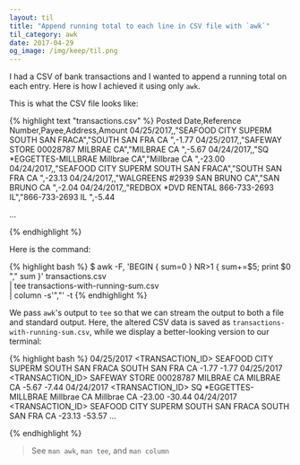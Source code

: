 ```yaml
---
layout: til
title: "Append running total to each line in CSV file with `awk`"
til_category: awk
date: 2017-04-29
og_image: /img/keep/til.png
---
```


I had a CSV of bank transactions and I wanted to append a running total on each entry. Here is how I achieved it using only `awk`.

This is what the CSV file looks like:

{% highlight text "transactions.csv" %}
Posted Date,Reference Number,Payee,Address,Amount
04/25/2017,<TRANSACTION ID>,"SEAFOOD CITY SUPERM SOUTH SAN FRACA","SOUTH SAN FRA CA ",-1.77
04/25/2017,<TRANSACTION ID>,"SAFEWAY STORE 00028787 MILBRAE CA","MILBRAE       CA ",-5.67
04/24/2017,<TRANSACTION ID>,"SQ *EGGETTES-MILLBRAE Millbrae CA","Millbrae      CA ",-23.00
04/24/2017,<TRANSACTION ID>,"SEAFOOD CITY SUPERM SOUTH SAN FRACA","SOUTH SAN FRA CA ",-23.13
04/24/2017,<TRANSACTION ID>,"WALGREENS #2939 SAN BRUNO CA","SAN BRUNO     CA ",-2.04
04/24/2017,<TRANSACTION ID>,"REDBOX *DVD RENTAL 866-733-2693 IL","866-733-2693  IL ",-5.44

...

{% endhighlight %}

Here is the command:

{% highlight bash %}
$ awk -F, 'BEGIN { sum=0 } NR>1 { sum+=$5; print $0 "," sum }' transactions.csv \
  | tee transactions-with-running-sum.csv \
  | column -s'","' -t
{% endhighlight %}

We pass `awk`'s output to `tee` so that we can stream the output to both a file and standard output. Here, the altered CSV data is saved as `transactions-with-running-sum.csv`, while we display a better-looking version to our terminal:

{% highlight bash %}
04/25/2017  <TRANSACTION_ID>  SEAFOOD CITY SUPERM SOUTH SAN FRACA       SOUTH SAN FRA CA   -1.77    -1.77
04/25/2017  <TRANSACTION_ID>  SAFEWAY STORE 00028787 MILBRAE CA         MILBRAE       CA   -5.67    -7.44
04/24/2017  <TRANSACTION_ID>  SQ *EGGETTES-MILLBRAE Millbrae CA         Millbrae      CA   -23.00   -30.44
04/24/2017  <TRANSACTION_ID>  SEAFOOD CITY SUPERM SOUTH SAN FRACA       SOUTH SAN FRA CA   -23.13   -53.57
...

{% endhighlight %}

> See `man awk`, `man tee`, and `man column`
